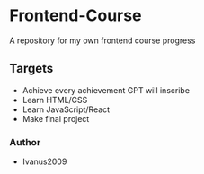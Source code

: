 # Frontend-Course
A repository for my own frontend course progress

## Targets
- Achieve every achievement GPT will inscribe
- Learn HTML/CSS
- Learn JavaScript/React
- Make final project

### Author
- Ivanus2009